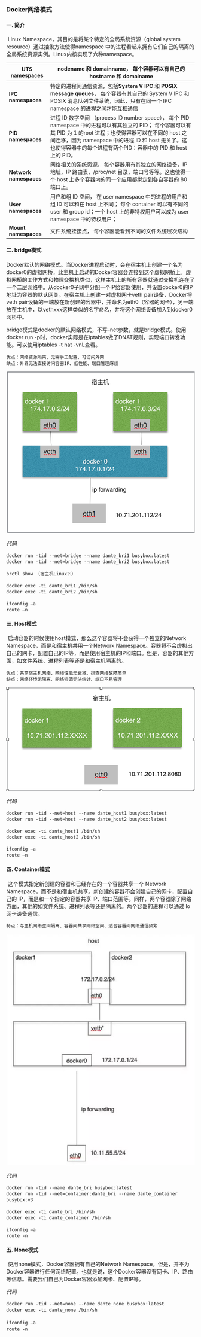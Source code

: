 ### Docker网络模式

#### 一. 简介

​	Linux Namespace，其目的是将某个特定的全局系统资源（global system resource）通过抽象方法使得namespace 中的进程看起来拥有它们自己的隔离的全局系统资源实例。Linux内核实现了六种namespace。

| **UTS namespaces**     | nodename 和 domainname， 每个容器可以有自己的 hostname 和 domainame |
| ---------------------- | ---------------------------------------- |
| **IPC namespaces**     | 特定的进程间通信资源，包括**System V IPC** 和  **POSIX message queues**， 每个容器有其自己的 System V IPC 和 POSIX 消息队列文件系统，因此，只有在同一个 IPC namespace 的进程之间才能互相通信 |
| **PID namespaces**     | 进程 ID 数字空间 （process ID number space）， 每个 PID namespace 中的进程可以有其独立的 PID； 每个容器可以有其 PID 为 1 的root 进程；也使得容器可以在不同的 host 之间迁移，因为 namespace 中的进程 ID 和 host 无关了。这也使得容器中的每个进程有两个PID：容器中的 PID 和 host 上的 PID。 |
| **Network namespaces** | 网络相关的系统资源， 每个容器用有其独立的网络设备，IP 地址，IP 路由表，/proc/net 目录，端口号等等。这也使得一个 host 上多个容器内的同一个应用都绑定到各自容器的 80 端口上。 |
| **User namespaces**    | 用户和组 ID 空间， 在 user namespace 中的进程的用户和组 ID 可以和在 host 上不同； 每个 container 可以有不同的 user 和 group id；一个 host 上的非特权用户可以成为 user namespace 中的特权用户； |
| **Mount namespaces**   | 文件系统挂接点， 每个容器能看到不同的文件系统层次结构              |

#### 二. bridge模式

​	Docker默认的网络模式。当Docker进程启动时，会在宿主机上创建一个名为docker0的虚拟网桥，此主机上启动的Docker容器会连接到这个虚拟网桥上。虚拟网桥的工作方式和物理交换机类似，这样主机上的所有容器就通过交换机连在了一个二层网络中。从docker0子网中分配一个IP给容器使用，并设置docker0的IP地址为容器的默认网关。在宿主机上创建一对虚拟网卡veth pair设备，Docker将veth pair设备的一端放在新创建的容器中，并命名为eth0（容器的网卡），另一端放在主机中，以vethxxx这样类似的名字命名，并将这个网络设备加入到docker0网桥中。

​	bridge模式是docker的默认网络模式，不写–net参数，就是bridge模式。使用docker run -p时，docker实际是在iptables做了DNAT规则，实现端口转发功能。可以使用iptables -t nat -vnL查看。

```
优点：网络资源隔离、无需手工配置、可访问外网
缺点：外界无法直接访问容器IP、低性能、端口管理麻烦
```

![docker-net-bridge1](./docker-net-bridge1.png)

*代码*

```shell
docker run -tid --net=bridge --name dante_bri1 busybox:latest
docker run -tid --net=bridge --name dante_bri2 busybox:latest

brctl show （宿主机Linux下）

docker exec -ti dante_bri1 /bin/sh
docker exec -ti dante_bri2 /bin/sh

ifconfig –a
route –n
```

#### 三. Host模式

​	启动容器的时候使用host模式，那么这个容器将不会获得一个独立的Network Namespace，而是和宿主机共用一个Network Namespace。容器将不会虚拟出自己的网卡，配置自己的IP等，而是使用宿主机的IP和端口。但是，容器的其他方面，如文件系统、进程列表等还是和宿主机隔离的。

```
优点：共享宿主机网络、网络性能无衰减、排查网络故障简单
缺点：网络环境无隔离、网络资源无法统计、端口不易管理
```

![docker-net-host2](./docker-net-host1.png)

*代码*

```shell
docker run -tid --net=host --name dante_host1 busybox:latest
docker run -tid --net=host --name dante_host2 busybox:latest

docker exec -ti dante_host1 /bin/sh
docker exec -ti dante_host2 /bin/sh

ifconfig –a
route –n
```

#### 四. Container模式

​	这个模式指定新创建的容器和已经存在的一个容器共享一个 Network Namespace，而不是和宿主机共享。新创建的容器不会创建自己的网卡，配置自己的 IP，而是和一个指定的容器共享 IP、端口范围等。同样，两个容器除了网络方面，其他的如文件系统、进程列表等还是隔离的。两个容器的进程可以通过 lo 网卡设备通信。

```markdown
特点：与主机网络空间隔离、容器间共享网络空间、适合容器间网络通信频繁
```

![docker-net-container1](./docker-net-container1.png)

*代码*

```shell
docker run -tid --name dante_bri busybox:latest
docker run -tid --net=container:dante_bri --name dante_container busybox:v3

docker exec -ti dante_bri /bin/sh
docker exec -ti dante_container /bin/sh

ifconfig –a
route -n
```

#### 五. None模式

​	使用none模式，Docker容器拥有自己的Network Namespace，但是，并不为Docker容器进行任何网络配置。也就是说，这个Docker容器没有网卡、IP、路由等信息。需要我们自己为Docker容器添加网卡、配置IP等。

*代码*

```md
docker run -tid --net=none --name dante_none busybox:latest
docker exec -ti dante_none /bin/sh

ifconfig –a
route -n
```

